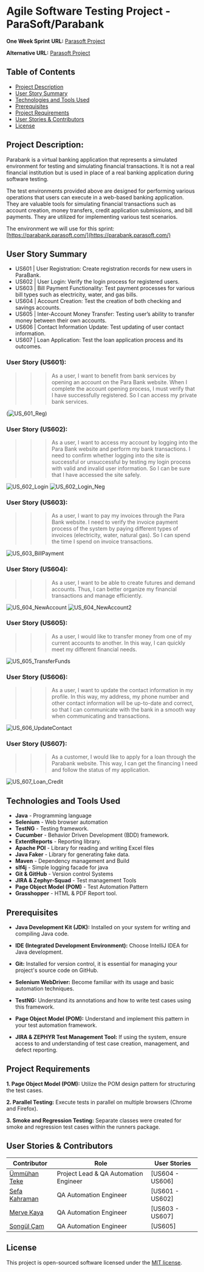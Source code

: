 # Agile Software Testing Project - ParaSoft/Parabank

**One Week Sprint**
**URL:** [Parasoft Project](https://parabank.parasoft.com/)

**Alternative URL:** [Parasoft Project](https://para.testar.org/)

## Table of Contents
- [Project Description](#project-description)
- [User Story Summary](#user-story-summary)
- [Technologies and Tools Used](#technologies-and-tools-used)
- [Prerequisites](#prerequisites)
- [Project Requirements](#project-requirements)
- [User Stories & Contributors](#user-stories-contributors)
- [License](#license)

## Project Description:

Parabank is a virtual banking application that represents a simulated environment for testing and simulating financial
transactions. It is not a real financial institution but is used in place of a real banking application during software
testing.

The test environments provided above are designed for performing various operations that users can execute in a
web-based banking application. They are valuable tools for simulating financial transactions such as account creation,
money transfers, credit application submissions, and bill payments. They are utilized for implementing various test
scenarios.

The environment we will use for this sprint: [https://parabank.parasoft.com/](https://parabank.parasoft.com/)

## User Story Summary

- US601 | User Registration: Create registration records for new users in ParaBank.
- US602 | User Login: Verify the login process for registered users.
- US603 | Bill Payment Functionality: Test payment processes for various bill types such as electricity, water, and gas
  bills.
- US604 | Account Creation: Test the creation of both checking and savings accounts.
- US605 | Inter-Account Money Transfer: Testing user’s ability to transfer money between their own accounts.
- US606 | Contact Information Update: Test updating of user contact information.
- US607 | Loan Application: Test the loan application process and its outcomes.

### User Story (US601):

>>> As a user, I want to benefit from bank services by opening an account on the Para Bank website. When I complete the account opening process, I must verify that I have successfully registered. So I can access my private bank services.

(![US_601_Reg](https://github.com/user-attachments/assets/1ad438b1-abb5-4839-bd34-e681587bfcb0))

### User Story (US602):

>>>   As a user, I want to access my account by logging into the Para Bank website and perform my bank transactions. I need to confirm whether logging into the site is successful or unsuccessful by testing my login process with valid and invalid user information. So I can be sure that I have accessed the site safely.

![US_602_Login](https://github.com/user-attachments/assets/2f48a366-5eb4-44d9-90ff-1a65fb5499db)
![US_602_Login_Neg](https://github.com/user-attachments/assets/fd8f2a5c-0f0d-4514-b4b9-281f7214fbc4)

### User Story (US603):

>>>   As a user, I want to pay my invoices through the Para Bank website. I need to verify the invoice payment process of the system by paying different types of invoices (electricity, water, natural gas). So I can spend the time I spend on invoice transactions.

![US_603_BillPayment](https://github.com/user-attachments/assets/b303394a-d567-4e83-91dc-dca37f923f92)

### User Story (US604):

>>>   As a user, I want to be able to create futures and demand accounts. Thus, I can better organize my financial transactions and manage efficiently.

![US_604_NewAccount](https://github.com/user-attachments/assets/4e14cb7d-ab9d-4672-8c7f-89a3dcedea5a)
![US_604_NewAccount2](https://github.com/user-attachments/assets/63992173-ac52-4837-bc4f-5f4fef28eda2)

### User Story (US605):

>>>   As a user, I would like to transfer money from one of my current accounts to another. In this way, I can quickly meet my different financial needs.

![US_605_TransferFunds](https://github.com/user-attachments/assets/6719bc3f-cebe-45c1-afae-b2a28d2d78f9)

### User Story (US606):

>>>   As a user, I want to update the contact information in my profile. In this way, my address, my phone number and other contact information will be up-to-date and correct, so that I can communicate with the bank in a smooth way when communicating and transactions.

![US_606_UpdateContact](https://github.com/user-attachments/assets/3c0c59ba-c8b5-445c-88af-7cc2bba97398)

### User Story (US607):

>>>   As a customer, I would like to apply for a loan through the Parabank website. This way, I can get the financing I need and follow the status of my application.

![US_607_Loan_Credit](https://github.com/user-attachments/assets/ab688fc6-65b5-406f-972c-843cd8cae29e)

## Technologies and Tools Used

- **Java** - Programming language
- **Selenium** - Web browser automation
- **TestNG** - Testing framework.
- **Cucumber** - Behavior Driven Development (BDD) framework.
- **ExtentReports** - Reporting library.
- **Apache POI** - Library for reading and writing Excel files
- **Java Faker** - Library for generating fake data.
- **Maven** - Dependency management and Build
- **slf4j** - Simple logging facade for java 
- **Git & GitHub** - Version control Systems 
- **JIRA & Zephyr-Squad** - Test management Tools
- **Page Object Model (POM)** - Test Automation Pattern
- **Grasshopper** -	HTML & PDF Report tool.

## Prerequisites

- **Java Development Kit (JDK):** Installed on your system for writing and compiling Java code.

- **IDE (Integrated Development Environment):** Choose IntelliJ IDEA for Java development.

- **Git:** Installed for version control, it is essential for managing your project's source code on GitHub.

- **Selenium WebDriver:** Become familiar with its usage and basic automation techniques.

- **TestNG:** Understand its annotations and how to write test cases using this framework.

- **Page Object Model (POM):** Understand and implement this pattern in your test automation framework.

- **JIRA & ZEPHYR Test Management Tool:** If using the system, ensure access to and understanding of test case creation, management, and defect reporting.
  

## Project Requirements

**1. Page Object Model (POM):** Utilize the POM design pattern for structuring the test cases.

**2. Parallel Testing:** Execute tests in parallel on multiple browsers (Chrome and Firefox).

**3. Smoke and Regression Testing:** Separate classes were created for smoke and regression test cases within the runners package.

## User Stories & Contributors

| Contributor                                               |               Role                    |   User Stories     |
|-----------------------------------------------------------|---------------------------------------|------------------- |
| [Ümmühan Teke](https://github.com/UmmuhanTeke)            | Project Lead & QA Automation Engineer |  [US604 - US606]   |
| [Sefa Kahraman](https://github.com/SefaKahramann)         | QA Automation Engineer                |  [US601 - US602]   |
| [Merve Kaya](https://github.com/kayyamervee)              | QA Automation Engineer                |  [US603 - US607]   |
| [Songül Çam](https://github.com/songulcam)                | QA Automation Engineer                |  [US605]           |

## License  

This project is open-sourced software licensed under the [MIT license](https://opensource.org/licenses/MIT).
